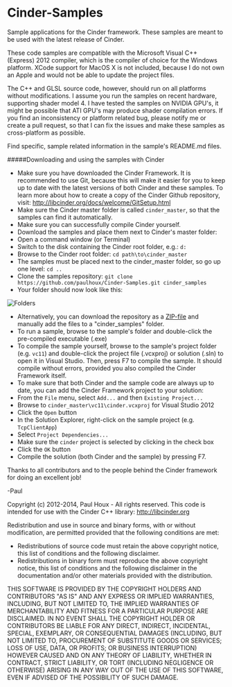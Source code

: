 Cinder-Samples
==============

Sample applications for the Cinder framework. These samples are meant to be used with the latest release of Cinder. 

These code samples are compatible with the Microsoft Visual C++ (Express) 2012 compiler, which is the compiler of choice for the Windows platform. XCode support for MacOS X is not included, because I do not own an Apple and would not be able to update the project files.

The C++ and GLSL source code, however, should run on all platforms without modifications. I assume you run the samples on recent hardware, supporting shader model 4. I have tested the samples on NVIDIA GPU's, it might be possible that ATI GPU's may produce shader compilation errors. If you find an inconsistency or platform related bug, please notify me or create a pull request, so that I can fix the issues and make these samples as cross-platform as possible. 

Find specific, sample related information in the sample's README.md files.


#####Downloading and using the samples with Cinder
* Make sure you have downloaded the Cinder Framework. It is recommended to use Git, because this will make it easier for you to keep up to date with the latest versions of both Cinder and these samples. To learn more about how to create a copy of the Cinder Github repository, visit: http://libcinder.org/docs/welcome/GitSetup.html
* Make sure the Cinder master folder is called ```cinder_master```, so that the samples can find it automatically. 
* Make sure you can successfully compile Cinder yourself. 
* Download the samples and place them next to Cinder's master folder:
 * Open a command window (or Terminal)
 * Switch to the disk containing the Cinder root folder, e.g.: ```d:```
 * Browse to the Cinder root folder: ```cd path\to\cinder_master```
 * The samples must be placed next to the cinder_master folder, so go up one level: ```cd ..```
 * Clone the samples repository: ```git clone https://github.com/paulhoux/Cinder-Samples.git cinder_samples```
 * Your folder should now look like this:

 ![Folders](https://raw.github.com/paulhoux/Cinder-Samples/master/FOLDERS.jpg)
 * Alternatively, you can download the repository as a [ZIP-file](https://github.com/paulhoux/Cinder-Samples/zipball/master) and manually add the files to a "cinder_samples" folder.
* To run a sample, browse to the sample's folder and double-click the pre-compiled executable (.exe)
* To compile the sample yourself, browse to the sample's project folder (e.g. ```vc11```) and double-click the project file (.vcxproj) or solution (.sln) to open it in Visual Studio. Then, press F7 to compile the sample. It should compile without errors, provided you also compiled the Cinder Framework itself.
* To make sure that both Cinder and the sample code are always up to date, you can add the Cinder Framework project to your solution:
 * From the ```File``` menu, select ```Add...``` and then ```Existing Project...```
 * Browse to ```cinder_master\vc11\cinder.vcxproj``` for Visual Studio 2012
 * Click the ```Open``` button
 * In the Solution Explorer, right-click on the sample project (e.g. ```TcpClientApp```)
 * Select ```Project Dependencies...```
 * Make sure the ```cinder``` project is selected by clicking in the check box
 * Click the ```OK``` button
 * Compile the solution (both Cinder and the sample) by pressing F7.


Thanks to all contributors and to the people behind the Cinder framework for doing an excellent job!

-Paul


Copyright (c) 2012-2014, Paul Houx - All rights reserved. This code is intended for use with the Cinder C++ library: http://libcinder.org

Redistribution and use in source and binary forms, with or without modification, are permitted provided that the following conditions are met:

* Redistributions of source code must retain the above copyright notice, this list of conditions and the following disclaimer.
* Redistributions in binary form must reproduce the above copyright notice, this list of conditions and the following disclaimer in the documentation and/or other materials provided with the distribution.

THIS SOFTWARE IS PROVIDED BY THE COPYRIGHT HOLDERS AND CONTRIBUTORS "AS IS" AND ANY EXPRESS OR IMPLIED WARRANTIES, INCLUDING, BUT NOT LIMITED TO, THE IMPLIED WARRANTIES OF MERCHANTABILITY AND FITNESS FOR A PARTICULAR PURPOSE ARE DISCLAIMED. IN NO EVENT SHALL THE COPYRIGHT HOLDER OR CONTRIBUTORS BE LIABLE FOR ANY DIRECT, INDIRECT, INCIDENTAL, SPECIAL, EXEMPLARY, OR CONSEQUENTIAL DAMAGES (INCLUDING, BUT NOT LIMITED TO, PROCUREMENT OF SUBSTITUTE GOODS OR SERVICES; LOSS OF USE, DATA, OR PROFITS; OR BUSINESS INTERRUPTION) HOWEVER CAUSED AND ON ANY THEORY OF LIABILITY, WHETHER IN CONTRACT, STRICT LIABILITY, OR TORT (INCLUDING NEGLIGENCE OR OTHERWISE) ARISING IN ANY WAY OUT OF THE USE OF THIS SOFTWARE, EVEN IF ADVISED OF THE POSSIBILITY OF SUCH DAMAGE.


